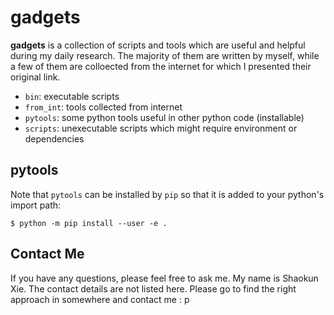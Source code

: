 # gadgets

**gadgets** is a collection of scripts and tools which are useful and helpful during my daily research. The majority of them are written by myself, while a few of them are colloected from the internet for which I presented their original link.

* `bin`: executable scripts
* `from_int`: tools collected from internet
* `pytools`: some python tools useful in other python code (installable)
* `scripts`: unexecutable scripts which might require environment or dependencies

## pytools

Note that `pytools` can be installed by `pip` so that it is added to your python's import path:

    $ python -m pip install --user -e .

## Contact Me
If you have any questions, please feel free to ask me. My name is Shaokun Xie. The contact details are not listed here. Please go to find the right approach in somewhere and contact me : p
